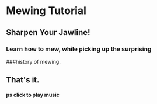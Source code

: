 # Mewing Tutorial
## Sharpen Your Jawline!
### Learn how to mew, while picking up the surprising <br>
###history of mewing.
## That's it.
#### ps click to play music 
